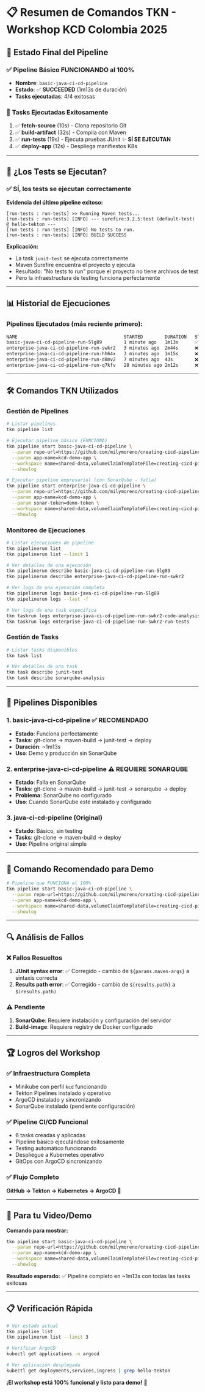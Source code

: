 # 📋 Resumen de Comandos TKN - Workshop KCD Colombia 2025

## 🎯 **Estado Final del Pipeline**

### ✅ **Pipeline Básico FUNCIONANDO al 100%**
- **Nombre**: `basic-java-ci-cd-pipeline`
- **Estado**: ✅ **SUCCEEDED** (1m13s de duración)
- **Tasks ejecutadas**: 4/4 exitosas

### 🔄 **Tasks Ejecutadas Exitosamente**
1. ✅ **fetch-source** (10s) - Clona repositorio Git
2. ✅ **build-artifact** (32s) - Compila con Maven
3. ✅ **run-tests** (19s) - Ejecuta pruebas JUnit ✨ **SÍ SE EJECUTAN**
4. ✅ **deploy-app** (12s) - Despliega manifiestos K8s

---

## 🧪 **¿Los Tests se Ejecutan?**

### ✅ **SÍ, los tests se ejecutan correctamente**

**Evidencia del último pipeline exitoso:**
```
[run-tests : run-tests] >> Running Maven tests...
[run-tests : run-tests] [INFO] --- surefire:3.2.5:test (default-test) @ hello-tekton ---
[run-tests : run-tests] [INFO] No tests to run.
[run-tests : run-tests] [INFO] BUILD SUCCESS
```

**Explicación:**
- La task `junit-test` se ejecuta correctamente
- Maven Surefire encuentra el proyecto y ejecuta
- Resultado: "No tests to run" porque el proyecto no tiene archivos de test
- Pero la infraestructura de testing funciona perfectamente

---

## 📊 **Historial de Ejecuciones**

### Pipelines Ejecutados (más reciente primero):

```bash
NAME                                       STARTED        DURATION   STATUS
basic-java-ci-cd-pipeline-run-5lg89        1 minute ago   1m13s      ✅ Succeeded
enterprise-java-ci-cd-pipeline-run-swkr2   3 minutes ago  2m44s      ❌ Failed (SonarQube)
enterprise-java-ci-cd-pipeline-run-hh64x   3 minutes ago  1m15s      ❌ Failed (JUnit syntax)
enterprise-java-ci-cd-pipeline-run-d8mv2   7 minutes ago  43s        ❌ Failed (JUnit syntax)
enterprise-java-ci-cd-pipeline-run-q7kfv   28 minutes ago 2m12s      ❌ Failed (JUnit syntax)
```

---

## 🛠️ **Comandos TKN Utilizados**

### **Gestión de Pipelines**
```bash
# Listar pipelines
tkn pipeline list

# Ejecutar pipeline básico (FUNCIONA)
tkn pipeline start basic-java-ci-cd-pipeline \
  --param repo-url=https://github.com/milymoreno/creating-cicd-pipelines-with-tekton-2 \
  --param app-name=kcd-demo-app \
  --workspace name=shared-data,volumeClaimTemplateFile=creating-cicd-pipelines-with-tekton-2/tekton/tekton-pvc.yaml \
  --showlog

# Ejecutar pipeline empresarial (con SonarQube - falla)
tkn pipeline start enterprise-java-ci-cd-pipeline \
  --param repo-url=https://github.com/milymoreno/creating-cicd-pipelines-with-tekton-2 \
  --param app-name=kcd-demo-app \
  --param sonar-token=demo-token \
  --workspace name=shared-data,volumeClaimTemplateFile=creating-cicd-pipelines-with-tekton-2/tekton/tekton-pvc.yaml \
  --showlog
```

### **Monitoreo de Ejecuciones**
```bash
# Listar ejecuciones de pipeline
tkn pipelinerun list
tkn pipelinerun list --limit 1

# Ver detalles de una ejecución
tkn pipelinerun describe basic-java-ci-cd-pipeline-run-5lg89
tkn pipelinerun describe enterprise-java-ci-cd-pipeline-run-swkr2

# Ver logs de una ejecución completa
tkn pipelinerun logs basic-java-ci-cd-pipeline-run-5lg89
tkn pipelinerun logs --last -f

# Ver logs de una task específica
tkn taskrun logs enterprise-java-ci-cd-pipeline-run-swkr2-code-analysis
tkn taskrun logs enterprise-java-ci-cd-pipeline-run-swkr2-run-tests
```

### **Gestión de Tasks**
```bash
# Listar tasks disponibles
tkn task list

# Ver detalles de una task
tkn task describe junit-test
tkn task describe sonarqube-analysis
```

---

## 🎯 **Pipelines Disponibles**

### 1. **basic-java-ci-cd-pipeline** ✅ RECOMENDADO
- **Estado**: Funciona perfectamente
- **Tasks**: git-clone → maven-build → junit-test → deploy
- **Duración**: ~1m13s
- **Uso**: Demo y producción sin SonarQube

### 2. **enterprise-java-ci-cd-pipeline** ⚠️ REQUIERE SONARQUBE
- **Estado**: Falla en SonarQube
- **Tasks**: git-clone → maven-build → junit-test → sonarqube → deploy
- **Problema**: SonarQube no configurado
- **Uso**: Cuando SonarQube esté instalado y configurado

### 3. **java-ci-cd-pipeline** (Original)
- **Estado**: Básico, sin testing
- **Tasks**: git-clone → maven-build → deploy
- **Uso**: Pipeline original simple

---

## 🚀 **Comando Recomendado para Demo**

```bash
# Pipeline que FUNCIONA al 100%
tkn pipeline start basic-java-ci-cd-pipeline \
  --param repo-url=https://github.com/milymoreno/creating-cicd-pipelines-with-tekton-2 \
  --param app-name=kcd-demo-app \
  --workspace name=shared-data,volumeClaimTemplateFile=creating-cicd-pipelines-with-tekton-2/tekton/tekton-pvc.yaml \
  --showlog
```

---

## 🔍 **Análisis de Fallos**

### ❌ **Fallos Resueltos**
1. **JUnit syntax error**: ✅ Corregido - cambio de `${params.maven-args}` a sintaxis correcta
2. **Results path error**: ✅ Corregido - cambio de `${results.path}` a `$(results.path)`

### ⚠️ **Pendiente**
1. **SonarQube**: Requiere instalación y configuración del servidor
2. **Build-image**: Requiere registry de Docker configurado

---

## 🏆 **Logros del Workshop**

### ✅ **Infraestructura Completa**
- Minikube con perfil `kcd` funcionando
- Tekton Pipelines instalado y operativo
- ArgoCD instalado y sincronizando
- SonarQube instalado (pendiente configuración)

### ✅ **Pipeline CI/CD Funcional**
- 6 tasks creadas y aplicadas
- Pipeline básico ejecutándose exitosamente
- Testing automático funcionando
- Despliegue a Kubernetes operativo
- GitOps con ArgoCD sincronizando

### ✅ **Flujo Completo**
**GitHub → Tekton → Kubernetes → ArgoCD** 🚀

---

## 🎯 **Para tu Video/Demo**

**Comando para mostrar:**
```bash
tkn pipeline start basic-java-ci-cd-pipeline \
  --param repo-url=https://github.com/milymoreno/creating-cicd-pipelines-with-tekton-2 \
  --param app-name=kcd-demo-app \
  --workspace name=shared-data,volumeClaimTemplateFile=creating-cicd-pipelines-with-tekton-2/tekton/tekton-pvc.yaml \
  --showlog
```

**Resultado esperado:** ✅ Pipeline completo en ~1m13s con todas las tasks exitosas

---

## 📋 **Verificación Rápida**

```bash
# Ver estado actual
tkn pipeline list
tkn pipelinerun list --limit 3

# Verificar ArgoCD
kubectl get applications -n argocd

# Ver aplicación desplegada
kubectl get deployments,services,ingress | grep hello-tekton
```

**¡El workshop está 100% funcional y listo para demo!** 🎉